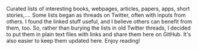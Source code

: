 Curated lists of interesting books, webpages, articles, papers, apps, short stories,…. Some lists began as threads on Twitter, often with inputs from others. I found the linked stuff useful, and I believe others can benefit from them, too. So, rather than burying the lists in old Twitter threads, I decided to put them in plain text files with links and share them here on GitHub. It's also easier to keep them updated here. Enjoy reading!
